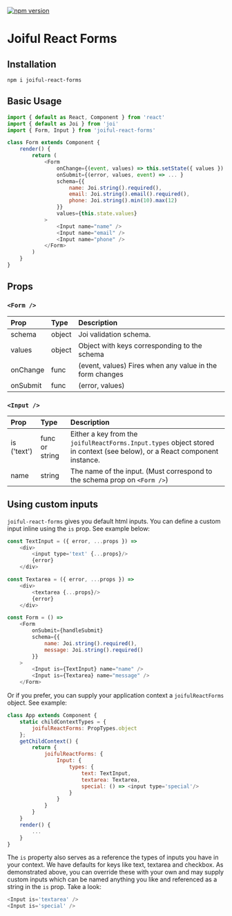 [![npm version](https://badge.fury.io/js/joiful-react-forms.svg)](https://badge.fury.io/js/joiful-react-forms)

# Joiful React Forms

## Installation
`npm i joiful-react-forms`

## Basic Usage
```javascript
import { default as React, Component } from 'react'
import { default as Joi } from 'joi'
import { Form, Input } from 'joiful-react-forms'

class Form extends Component {
    render() {
        return (
            <Form
                onChange={(event, values) => this.setState({ values }) }
                onSubmit={(error, values, event) => ... } 
                schema={{
                    name: Joi.string().required(),
                    email: Joi.string().email().required(),
                    phone: Joi.string().min(10).max(12)
                }}
                values={this.state.values}
            >
                <Input name="name" />
                <Input name="email" />
                <Input name="phone" />
            </Form>
        )
    }
}
```

## Props
### `<Form />`
| Prop         | Type   | Description                                              |
| :----------- | :----- | :------------------------------------------------------- |
| schema       | object | Joi validation schema.                                   |
| values       | object | Object with keys corresponding to the schema             |
| onChange     | func   | (event, values) Fires when any value in the form changes |
| onSubmit     | func   | (error, values)                                          |

### `<Input />`
| Prop          | Type                      | Description                                                             |
| :------------ | :------------------------ | :---------------------------------------------------------------------- |
| is ('text')   | func or string            | Either a key from the `joifulReactForms.Input.types` object stored in context (see below), or a React component instance. |
| name          | string                    | The name of the input. (Must correspond to the schema prop on `<Form />`)|

## Using custom inputs
`joiful-react-forms` gives you default html inputs. You can define a custom input inline using the `is` prop. See example below:

```javascript
const TextInput = ({ error, ...props }) =>
    <div>
        <input type='text' {...props}/>
        {error}
    </div>

const Textarea = ({ error, ...props }) =>
    <div>
        <textarea {...props}/>
        {error}
    </div>

const Form = () =>
    <Form
        onSubmit={handleSubmit}
        schema={{
            name: Joi.string().required(),
            message: Joi.string().required()
        }}
    >
        <Input is={TextInput} name="name" />
        <Input is={Textarea} name="message" />
    </Form>

```

Or if you prefer, you can supply your application context a `joifulReactForms` object. See example:

```javascript
class App extends Component {
    static childContextTypes = {
        joifulReactForms: PropTypes.object
    };
    getChildContext() {
        return {
            joifulReactForms: {
                Input: {
                    types: {
                        text: TextInput,
                        textarea: Textarea,
                        special: () => <input type='special'/>
                    }
                }
            }
        }
    }
    render() {
        ...
    }
}
```

The `is` property also serves as a reference the types of inputs you have in your context. We have defaults for keys like text, textarea and checkbox. As demonstrated above, you can override these with your own and may supply custom inputs which can be named anything you like and referenced as a string in the `is` prop. Take a look:

```javascript
<Input is='textarea' />
<Input is='special' />
```
